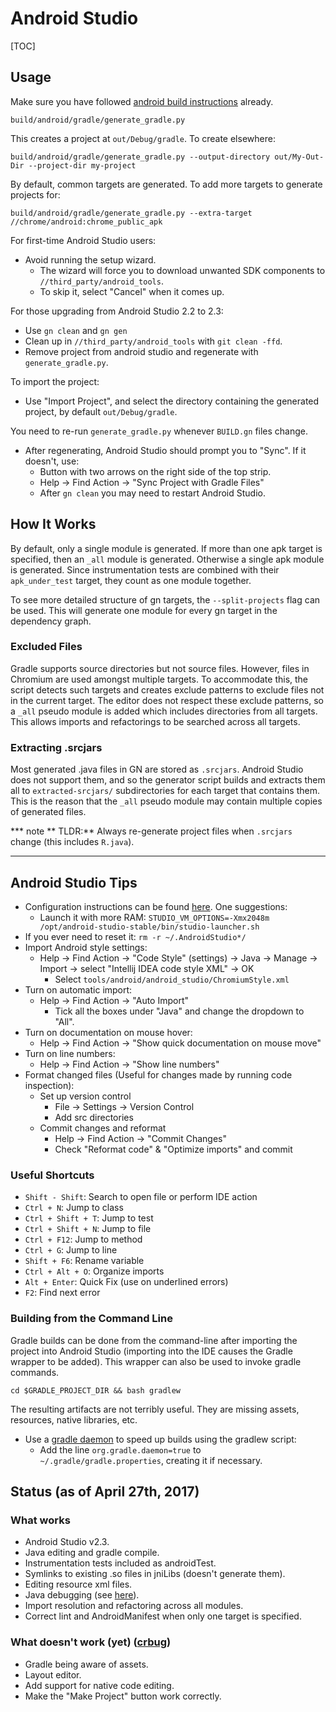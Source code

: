 # Android Studio

[TOC]

## Usage

Make sure you have followed
[android build instructions](android_build_instructions.md) already.

```shell
build/android/gradle/generate_gradle.py
```

This creates a project at `out/Debug/gradle`. To create elsewhere:

```shell
build/android/gradle/generate_gradle.py --output-directory out/My-Out-Dir --project-dir my-project
```

By default, common targets are generated. To add more targets to generate
projects for:

```shell
build/android/gradle/generate_gradle.py --extra-target //chrome/android:chrome_public_apk
```

For first-time Android Studio users:

* Avoid running the setup wizard.
    * The wizard will force you to download unwanted SDK components to
      `//third_party/android_tools`.
    * To skip it, select "Cancel" when it comes up.

For those upgrading from Android Studio 2.2 to 2.3:

* Use `gn clean` and `gn gen`
* Clean up in `//third_party/android_tools` with `git clean -ffd`.
* Remove project from android studio and regenerate with `generate_gradle.py`.

To import the project:

* Use "Import Project", and select the directory containing the generated
  project, by default `out/Debug/gradle`.

You need to re-run `generate_gradle.py` whenever `BUILD.gn` files change.

* After regenerating, Android Studio should prompt you to "Sync". If it
  doesn't, use:
    * Button with two arrows on the right side of the top strip.
    * Help -&gt; Find Action -&gt; "Sync Project with Gradle Files"
    * After `gn clean` you may need to restart Android Studio.

## How It Works

By default, only a single module is generated. If more than one apk target is
specified, then an `_all` module is generated. Otherwise a single apk module is
generated. Since instrumentation tests are combined with their `apk_under_test`
target, they count as one module together.

To see more detailed structure of gn targets, the `--split-projects` flag can
be used. This will generate one module for every gn target in the dependency
graph.

### Excluded Files

Gradle supports source directories but not source files. However, files in
Chromium are used amongst multiple targets. To accommodate this, the script
detects such targets and creates exclude patterns to exclude files not in the
current target. The editor does not respect these exclude patterns, so a `_all`
pseudo module is added which includes directories from all targets. This allows
imports and refactorings to be searched across all targets.

### Extracting .srcjars

Most generated .java files in GN are stored as `.srcjars`. Android Studio does
not support them, and so the generator script builds and extracts them all to
`extracted-srcjars/` subdirectories for each target that contains them. This is
the reason that the `_all` pseudo module may contain multiple copies of
generated files.

*** note
** TLDR:** Always re-generate project files when `.srcjars` change (this
includes `R.java`).
***

## Android Studio Tips

* Configuration instructions can be found
  [here](http://tools.android.com/tech-docs/configuration). One suggestions:
    * Launch it with more RAM:
      `STUDIO_VM_OPTIONS=-Xmx2048m /opt/android-studio-stable/bin/studio-launcher.sh`
* If you ever need to reset it: `rm -r ~/.AndroidStudio*/`
* Import Android style settings:
    * Help -&gt; Find Action -&gt; "Code Style" (settings) -&gt; Java -&gt;
      Manage -&gt; Import -&gt; select "Intellij IDEA code style XML" -&gt; OK
        * Select `tools/android/android_studio/ChromiumStyle.xml`
* Turn on automatic import:
    * Help -&gt; Find Action -&gt; "Auto Import"
        * Tick all the boxes under "Java" and change the dropdown to "All".
* Turn on documentation on mouse hover:
    * Help -&gt; Find Action -&gt; "Show quick documentation on mouse move"
* Turn on line numbers:
    * Help -&gt; Find Action -&gt; "Show line numbers"
* Format changed files (Useful for changes made by running code inspection):
    * Set up version control
        * File -&gt; Settings -&gt; Version Control
        * Add src directories
    * Commit changes and reformat
        * Help -&gt; Find Action -&gt; "Commit Changes"
        * Check "Reformat code" & "Optimize imports" and commit

### Useful Shortcuts

* `Shift - Shift`: Search to open file or perform IDE action
* `Ctrl + N`: Jump to class
* `Ctrl + Shift + T`: Jump to test
* `Ctrl + Shift + N`: Jump to file
* `Ctrl + F12`: Jump to method
* `Ctrl + G`: Jump to line
* `Shift + F6`: Rename variable
* `Ctrl + Alt + O`: Organize imports
* `Alt + Enter`: Quick Fix (use on underlined errors)
* `F2`: Find next error

### Building from the Command Line

Gradle builds can be done from the command-line after importing the project
into Android Studio (importing into the IDE causes the Gradle wrapper to be
added). This wrapper can also be used to invoke gradle commands.

    cd $GRADLE_PROJECT_DIR && bash gradlew

The resulting artifacts are not terribly useful. They are missing assets,
resources, native libraries, etc.

* Use a
  [gradle daemon](https://docs.gradle.org/2.14.1/userguide/gradle_daemon.html)
  to speed up builds using the gradlew script:
    * Add the line `org.gradle.daemon=true` to `~/.gradle/gradle.properties`,
      creating it if necessary.

## Status (as of April 27th, 2017)

### What works

* Android Studio v2.3.
* Java editing and gradle compile.
* Instrumentation tests included as androidTest.
* Symlinks to existing .so files in jniLibs (doesn't generate them).
* Editing resource xml files.
* Java debugging (see
[here](/docs/android_debugging_instructions.md#Android-Studio)).
* Import resolution and refactoring across all modules.
* Correct lint and AndroidManifest when only one target is specified.

### What doesn't work (yet) ([crbug](https://bugs.chromium.org/p/chromium/issues/detail?id=620034))

* Gradle being aware of assets.
* Layout editor.
* Add support for native code editing.
* Make the "Make Project" button work correctly.
